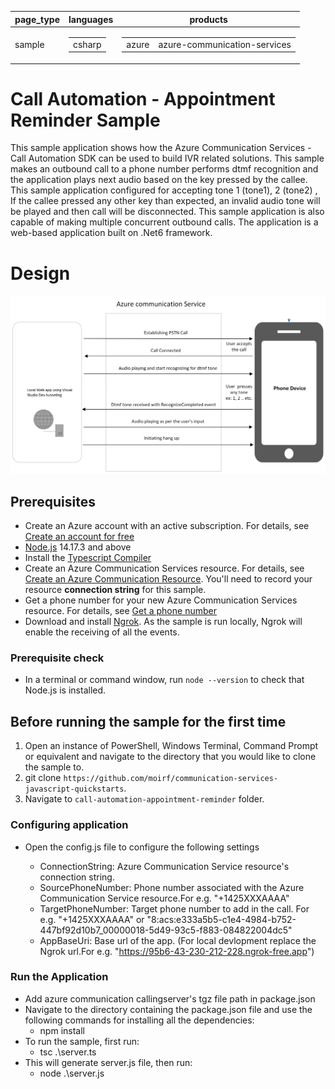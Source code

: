 ﻿|page_type|languages|products
|---|---|---|
|sample|<table><tr><td>csharp</tr></td></table>|<table><tr><td>azure</td><td>azure-communication-services</td></tr></table>|

# Call Automation - Appointment Reminder Sample

This sample application shows how the Azure Communication Services  - Call Automation SDK can be used to build IVR related solutions. This sample makes an outbound call to a phone number performs dtmf recognition and the application plays next audio based on the key pressed by the callee. This sample application configured for accepting tone 1 (tone1), 2 (tone2) , If the callee pressed any other key than expected, an invalid audio tone will be played and then call will be disconnected.
This sample application is also capable of making multiple concurrent outbound calls. The application is a web-based application built on .Net6 framework.

# Design

![design](./data/AppointmentReminderDesign.png)

## Prerequisites

- Create an Azure account with an active subscription. For details, see [Create an account for free](https://azure.microsoft.com/free/)
- [Node.js](https://nodejs.org/en/) 14.17.3 and above
- Install the [Typescript Compiler](https://code.visualstudio.com/Docs/languages/typescript#_installing-the-typescript-compiler)
- Create an Azure Communication Services resource. For details, see [Create an Azure Communication Resource](https://docs.microsoft.com/azure/communication-services/quickstarts/create-communication-resource). You'll need to record your resource **connection string** for this sample.
- Get a phone number for your new Azure Communication Services resource. For details, see [Get a phone number](https://docs.microsoft.com/azure/communication-services/quickstarts/telephony-sms/get-phone-number?pivots=platform-azp)
- Download and install [Ngrok](https://www.ngrok.com/download). As the sample is run locally, Ngrok will enable the receiving of all the events.

### Prerequisite check
- In a terminal or command window, run `node --version` to check that Node.js is installed.


## Before running the sample for the first time

1. Open an instance of PowerShell, Windows Terminal, Command Prompt or equivalent and navigate to the directory that you would like to clone the sample to.
2. git clone `https://github.com/moirf/communication-services-javascript-quickstarts`.
3. Navigate to `call-automation-appointment-reminder` folder.

### Configuring application

- Open the config.js file to configure the following settings

	- ConnectionString: Azure Communication Service resource's connection string.
	- SourcePhoneNumber: Phone number associated with the Azure Communication Service resource.For e.g. "+1425XXXAAAA"
	- TargetPhoneNumber: Target phone number to add in the call. For e.g. "+1425XXXAAAA" or "8:acs:e333a5b5-c1e4-4984-b752-447bf92d10b7_00000018-5d49-93c5-f883-084822004dc5"
	- AppBaseUri: Base url of the app. (For local devlopment replace the Ngrok url.For e.g. "https://95b6-43-230-212-228.ngrok-free.app")

### Run the Application

- Add azure communication callingserver's tgz file path in package.json
- Navigate to the directory containing the package.json file and use the following commands for installing all the dependencies:
	- npm install
- To run the sample, first run:
	- tsc .\server.ts
- This will generate server.js file, then run:
	- node .\server.js